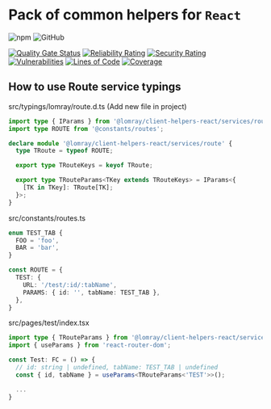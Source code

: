 # Pack of common helpers for `React`

![npm](https://img.shields.io/npm/v/@lomray/client-helpers-react)
![GitHub](https://img.shields.io/github/license/Lomray-Software/client-helpers-react)

[![Quality Gate Status](https://sonarcloud.io/api/project_badges/measure?project=client-helpers-react&metric=alert_status)](https://sonarcloud.io/summary/new_code?id=client-helpers-react)
[![Reliability Rating](https://sonarcloud.io/api/project_badges/measure?project=client-helpers-react&metric=reliability_rating)](https://sonarcloud.io/summary/new_code?id=client-helpers-react)
[![Security Rating](https://sonarcloud.io/api/project_badges/measure?project=client-helpers-react&metric=security_rating)](https://sonarcloud.io/summary/new_code?id=client-helpers-react)
[![Vulnerabilities](https://sonarcloud.io/api/project_badges/measure?project=client-helpers-react&metric=vulnerabilities)](https://sonarcloud.io/summary/new_code?id=client-helpers-react)
[![Lines of Code](https://sonarcloud.io/api/project_badges/measure?project=client-helpers-react&metric=ncloc)](https://sonarcloud.io/summary/new_code?id=client-helpers-react)
[![Coverage](https://sonarcloud.io/api/project_badges/measure?project=client-helpers-react&metric=coverage)](https://sonarcloud.io/summary/new_code?id=client-helpers-react)

## How to use Route service typings

src/typings/lomray/route.d.ts (Add new file in project)
```typescript
import type { IParams } from '@lomray/client-helpers-react/services/route';
import type ROUTE from '@constants/routes';

declare module '@lomray/client-helpers-react/services/route' {
  type TRoute = typeof ROUTE;

  export type TRouteKeys = keyof TRoute;

  export type TRouteParams<TKey extends TRouteKeys> = IParams<{
    [TK in TKey]: TRoute[TK];
  }>;
}
```

src/constants/routes.ts
```typescript
enum TEST_TAB {
  FOO = 'foo',
  BAR = 'bar',
}

const ROUTE = {
  TEST: {
    URL: '/test/:id/:tabName',
    PARAMS: { id: '', tabName: TEST_TAB },
  },
}
```

src/pages/test/index.tsx
```typescript jsx
import type { TRouteParams } from '@lomray/client-helpers-react/services/route';
import { useParams } from 'react-router-dom';

const Test: FC = () => {
  // id: string | undefined, tabName: TEST_TAB | undefined
  const { id, tabName } = useParams<TRouteParams<'TEST'>>();

  ...
}
```
